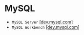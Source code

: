 # MySQL
* `MySQL Server` [[dev.mysql.com]](https://dev.mysql.com/downloads/mysql/)
* `MySQL Workbench` [[dev.mysql.com]](https://dev.mysql.com/downloads/workbench/)
